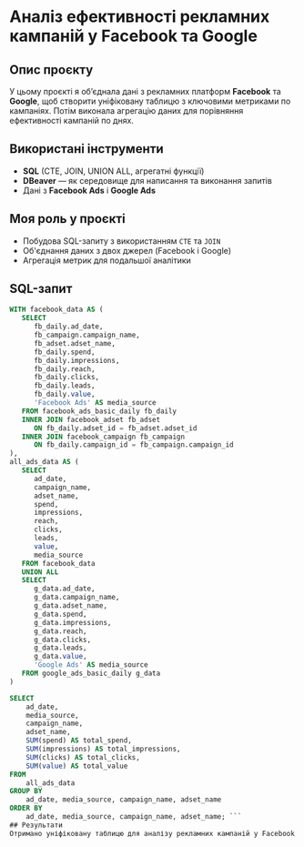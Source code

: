 # Аналіз ефективності рекламних кампаній у Facebook та Google

## Опис проєкту
У цьому проєкті я об’єднала дані з рекламних платформ **Facebook** та **Google**, щоб створити уніфіковану таблицю з ключовими метриками по кампаніях. Потім виконала агрегацію даних для порівняння ефективності кампаній по днях.

## Використані інструменти
- **SQL** (CTE, JOIN, UNION ALL, агрегатні функції)
- **DBeaver** — як середовище для написання та виконання запитів
- Дані з **Facebook Ads** і **Google Ads**

## Моя роль у проєкті
- Побудова SQL-запиту з використанням `CTE` та `JOIN`
- Об'єднання даних з двох джерел (Facebook і Google)
- Агрегація метрик для подальшої аналітики

## SQL-запит

```sql
WITH facebook_data AS (
   SELECT 
      fb_daily.ad_date, 
      fb_campaign.campaign_name, 
      fb_adset.adset_name, 
      fb_daily.spend, 
      fb_daily.impressions, 
      fb_daily.reach, 
      fb_daily.clicks, 
      fb_daily.leads, 
      fb_daily.value,
      'Facebook Ads' AS media_source
   FROM facebook_ads_basic_daily fb_daily  
   INNER JOIN facebook_adset fb_adset
      ON fb_daily.adset_id = fb_adset.adset_id
   INNER JOIN facebook_campaign fb_campaign
      ON fb_daily.campaign_id = fb_campaign.campaign_id
),
all_ads_data AS (
   SELECT
      ad_date,
      campaign_name,
      adset_name,
      spend,
      impressions,
      reach,
      clicks,
      leads,
      value,
      media_source
   FROM facebook_data
   UNION ALL
   SELECT
      g_data.ad_date,
      g_data.campaign_name,
      g_data.adset_name,
      g_data.spend,
      g_data.impressions,
      g_data.reach,
      g_data.clicks,
      g_data.leads,
      g_data.value,
      'Google Ads' AS media_source
   FROM google_ads_basic_daily g_data
)

SELECT 
    ad_date,
    media_source,
    campaign_name,
    adset_name,
    SUM(spend) AS total_spend,
    SUM(impressions) AS total_impressions,
    SUM(clicks) AS total_clicks,
    SUM(value) AS total_value
FROM 
    all_ads_data
GROUP BY 
    ad_date, media_source, campaign_name, adset_name
ORDER BY 
    ad_date, media_source, campaign_name, adset_name; ```
## Результати
Отримано уніфіковану таблицю для аналізу рекламних кампаній у Facebook та Google з ключовими метриками: витрати, покази, кліки та value конверсій. Це дозволяє порівнювати ефективність кампаній між платформами у різні дні та за різними наборами оголошень.
